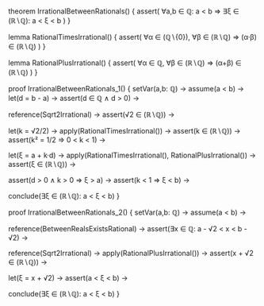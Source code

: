 theorem IrrationalBetweenRationals() {
  assert(
    ∀a,b ∈ ℚ: a < b ⇒ ∃ξ ∈ (ℝ∖ℚ): a < ξ < b
  )
}

lemma RationalTimesIrrational() {
  assert(
    ∀α ∈ (ℚ∖{0}), ∀β ∈ (ℝ∖ℚ) ⇒ (α·β) ∈ (ℝ∖ℚ)
  )
}

lemma RationalPlusIrrational() {
  assert(
    ∀α ∈ ℚ, ∀β ∈ (ℝ∖ℚ) ⇒ (α+β) ∈ (ℝ∖ℚ)
  )
}

proof IrrationalBetweenRationals_1() {
  setVar(a,b: ℚ) →
  assume(a < b) →
  let(d = b - a) →
  assert(d ∈ ℚ ∧ d > 0) →
  
  reference(Sqrt2Irrational) →
  assert(√2 ∈ (ℝ∖ℚ)) →
  
  let(k = √2/2) →
  apply(RationalTimesIrrational()) →
  assert(k ∈ (ℝ∖ℚ)) →
  assert(k² = 1/2 ⇒ 0 < k < 1) →
  
  let(ξ = a + k·d) →
  apply(RationalTimesIrrational(), RationalPlusIrrational()) →
  assert(ξ ∈ (ℝ∖ℚ)) →
  
  assert(d > 0 ∧ k > 0 ⇒ ξ > a) →
  assert(k < 1 ⇒ ξ < b) →
  
  conclude(∃ξ ∈ (ℝ∖ℚ): a < ξ < b)
}

proof IrrationalBetweenRationals_2() {
  setVar(a,b: ℚ) →
  assume(a < b) →
  
  reference(BetweenRealsExistsRational) →
  assert(∃x ∈ ℚ: a - √2 < x < b - √2) →
  
  reference(Sqrt2Irrational) →
  apply(RationalPlusIrrational()) →
  assert(x + √2 ∈ (ℝ∖ℚ)) →
  
  let(ξ = x + √2) →
  assert(a < ξ < b) →
  
  conclude(∃ξ ∈ (ℝ∖ℚ): a < ξ < b)
}